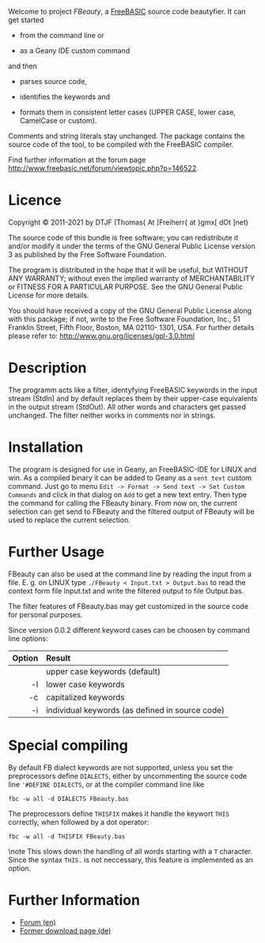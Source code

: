Welcome to project *FBeauty*, a [FreeBASIC](http://www.freebasic.net/)
source code beautyfier. It can get started

- from the command line or

- as a Geany IDE custom command

and then

- parses source code,

- identifies the keywords and

- formats them in consistent letter cases (UPPER CASE, lower case,
  CamelCase or custom).

Comments and string literals stay unchanged. The package contains the
source code of the tool, to be compiled with the FreeBASIC compiler.

Find further information at the forum page
http://www.freebasic.net/forum/viewtopic.php?p=146522.


Licence
=======

Copyright &copy; 2011-2021 by DTJF (Thomas{ At ]Freiherr{ at }gmx[ dOt ]net)

The source code of this bundle is free software; you can redistribute
it and/or modify it under the terms of the GNU General Public License
version 3 as published by the Free Software Foundation.

The program is distributed in the hope that it will be useful, but
WITHOUT ANY WARRANTY; without even the implied warranty of
MERCHANTABILITY or FITNESS FOR A PARTICULAR PURPOSE. See the GNU
General Public License for more details.

You should have received a copy of the GNU General Public License along
with this package; if not, write to the Free Software Foundation, Inc.,
51 Franklin Street, Fifth Floor, Boston, MA 02110- 1301, USA. For
further details please refer to:
http://www.gnu.org/licenses/gpl-3.0.html


Description
===========

The programm acts like a filter, identyfying FreeBASIC keywords in the
input stream (StdIn) and by default replaces them by their upper-case
equivalents in the output stream (StdOut). All other words and
characters get passed unchanged. The filter neither works in comments
nor in strings.


Installation
============

The program is designed for use in Geany, an FreeBASIC-IDE for LINUX
and win. As a compiled binary it can be added to Geany as a `sent text`
custom command. Just go to menu `Edit -> Format -> Send text -> Set
Custom Commands` and click in that dialog on `Add` to get a new text
entry. Then type the command for calling the FBeauty binary. From now
on, the current selection can get send to FBeauty and the filtered
output of FBeauty will be used to replace the current selection.


Further Usage
=============

FBeauty can also be used at the command line by reading the input from
a file. E. g. on LINUX type `./FBeauty < Input.txt > Output.bas` to
read the context form file Input.txt and write the filtered output to
file Output.bas.

The filter features of FBeauty.bas may get customized in the source
code for personal purposes.

Since version 0.0.2 different keyword cases can be choosen by command
line options:

| Option | Result                                          |
| -----: | :---------------------------------------------- |
|        | upper case keywords (default)                   |
|     -l | lower case keywords                             |
|     -c | capitalized keywords                            |
|     -i | individual keywords (as defined in source code) |


Special compiling
=================

By default FB dialect keywords are not supported, unless you set the
preprocessors define `DIALECTS`, either by uncommenting the source code
line `'#DEFINE DIALECTS`, or at the compiler command line like

~~~{txt}
fbc -w all -d DIALECTS FBeauty.bas
~~~

The preprocessors define `THISFIX` makes it handle the keywort `THIS`
correctly, when followed by a dot operator:

~~~{txt}
fbc -w all -d THISFIX FBeauty.bas
~~~

\note This slows down the handling of all words starting with a `T`
      character. Since the syntax `THIS.` is not neccessary, this
      feature is implemented as an option.


Further Information
===================

- [Forum (en)](http://www.freebasic.net/forum/viewtopic.php?p=146522)
- [Former download page (de)](http://www.freebasic-portal.de/downloads/ides-fuer-freebasic/fbeauty-bas-160.html)
